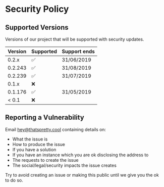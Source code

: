 # Security Policy

## Supported Versions

Versions of our project that will be supported with security updates.

| Version | Supported          | Support ends |
| ------- | ------------------ | ------------ |
| 0.2.x   | :white_check_mark: | 31/06/2019   |
| 0.2.243 | :white_check_mark: | 31/08/2019   |
| 0.2.239 | :white_check_mark: | 31/07/2019   |
| 0.1.x   | :x:                |              |
| 0.1.176 | :white_check_mark: | 31/05/2019   |
| < 0.1   | :x:                |              |

## Reporting a Vulnerability

Email [hey@thatspretty.cool](mailto:hey@thatspretty.cool) containing details on:
- What the issue is
- How to produce the issue
- If you have a solution
- If you have an instance which you are ok disclosing the address to
- The requests to create the issue
- The social/legal/security impacts the issue creates

Try to avoid creating an issue or making this public until we give you the ok to do so.
